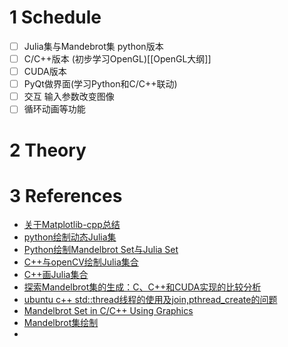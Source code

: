 # 1 Schedule
- [ ] Julia集与Mandebrot集 python版本
- [ ] C/C++版本 (初步学习OpenGL)[[OpenGL大纲]]
- [ ] CUDA版本
- [ ] PyQt做界面(学习Python和C/C++联动)
- [ ] 交互 输入参数改变图像
- [ ] 循环动画等功能

# 2 Theory


# 3 References
- [关于Matplotlib-cpp总结](https://zhuanlan.zhihu.com/p/496383666)
- [python绘制动态Julia集](https://blog.csdn.net/m0_37816922/article/details/121880410)
- [Python绘制Mandelbrot Set与Julia Set](https://zhuanlan.zhihu.com/p/32788146)
- [C++与openCV绘制Julia集合](https://blog.csdn.net/WJ_SHI/article/details/106570689)
- [C++画Julia集合](https://www.cnblogs.com/easymind223/archive/2012/07/05/2578231.html)
- [探索Mandelbrot集的生成：C、C++和CUDA实现的比较分析](https://zhuanlan.zhihu.com/p/669769829)
- [ubuntu c++ std::thread线程的使用及join,pthread_create的问题](https://blog.csdn.net/HelloJinYe/article/details/108618890)
- [Mandelbrot Set in C/C++ Using Graphics](https://www.geeksforgeeks.org/mandlebrot-set-in-c-c-using-graphics/)
- [Mandelbrot集绘制](https://www.cnblogs.com/cknightx/p/6840365.html)
- 